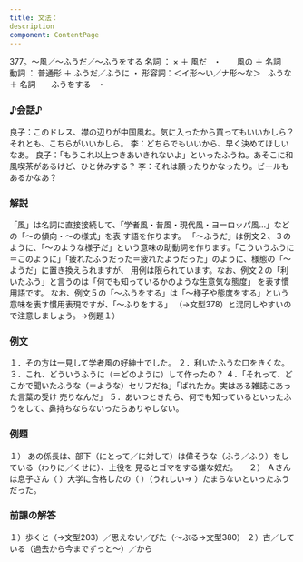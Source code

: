 ```yaml
---
title: 文法：
description
component: ContentPage
---
```



377。～風／～ふうだ／～ふうをする
名詞 ： × ＋ 風だ   ・
      風の ＋ 名詞  
動詞 ： 普通形 ＋ ふうだ／ふうに ・
形容詞：＜イ形～い／ナ形～な＞   ふうな ＋ 名詞
      ふうをする   ・
### ♪会話♪
良子：このドレス、襟の辺りが中国風ね。気に入ったから買ってもいいかしら？それとも、こちらがいいかしら。
李：どちらでもいいから、早く決めてほしいなあ。
良子：「もうこれ以上つきあいきれないよ」といったふうね。あそこに和風喫茶があるけど、ひと休みする？
李：それは願ったりかなったり。ビールもあるかなあ？
### 解説
「風」は名詞に直接接続して、「学者風・昔風・現代風・ヨーロッパ風…」などの「～の傾向・～の様式」を表 す語を作ります。
「～ふうだ」は例文２、３のように、「～のような様子だ」という意味の助動詞を作ります。「こういうふうに
＝このように」「疲れたふうだった＝疲れたようだった」のように、様態の「～ようだ」に置き換えられますが、 用例は限られています。なお、例文２の「利いたふう」と言うのは「何でも知っているかのような生意気な態度」 を表す慣用語です。
なお、例文５の「～ふうをする」は「～様子や態度をする」という意味を表す慣用表現ですが、「～ふりをする」
（→文型378）と混同しやすいので注意しましょう。→例題１）
### 例文
１．その方は一見して学者風の好紳士でした。
２．利いたふうな口をきくな。
３．これ、どういうふうに（＝どのように）して作ったの？
４．「それって、どこかで聞いたふうな（＝ような）セリフだね」「ばれたか。実はある雑誌にあった言葉の受け 売りなんだ」
５．あいつときたら、何でも知っているといったふうをして、鼻持ちならないったらありゃしない。
### 例題
１） あの係長は、部下（にとって／に対して）は偉そうな（ふう／ふり）をしている（わりに／くせに）、上役を
見るとゴマをする嫌な奴だ。    
２） Ａさんは息子さん（ ）大学に合格したの（ ）（うれしい→ ）たまらないといったふうだった。
### 前課の解答
１）歩くと（→文型203）／思えない／びた（～ぶる→文型380）
２）古／している（過去から今までずっと～）／から

